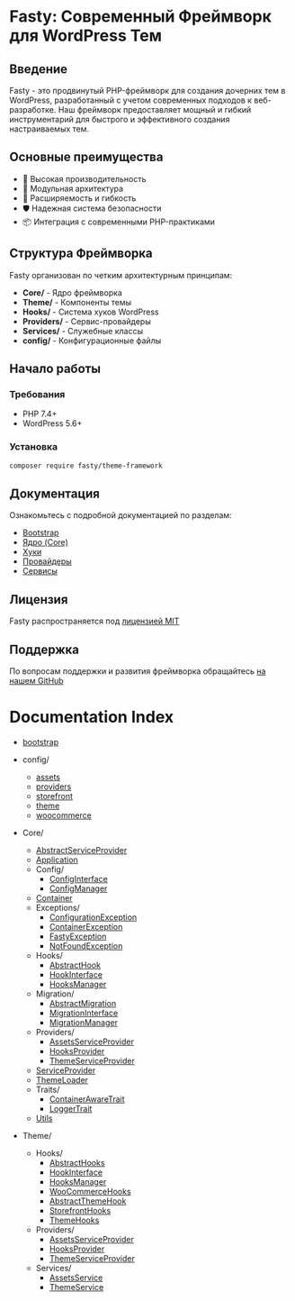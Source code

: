 # Fasty: Современный Фреймворк для WordPress Тем

## Введение

Fasty - это продвинутый PHP-фреймворк для создания дочерних тем в WordPress, разработанный с учетом современных подходов к веб-разработке. Наш фреймворк предоставляет мощный и гибкий инструментарий для быстрого и эффективного создания настраиваемых тем.

## Основные преимущества

- 🚀 Высокая производительность
- 🧩 Модульная архитектура
- 🔧 Расширяемость и гибкость
- 🛡️ Надежная система безопасности
- 📦 Интеграция с современными PHP-практиками

## Структура Фреймворка

Fasty организован по четким архитектурным принципам:

- **Core/** - Ядро фреймворка
- **Theme/** - Компоненты темы
- **Hooks/** - Система хуков WordPress
- **Providers/** - Сервис-провайдеры
- **Services/** - Служебные классы
- **config/** - Конфигурационные файлы

## Начало работы

### Требования

- PHP 7.4+
- WordPress 5.6+

### Установка

```bash
composer require fasty/theme-framework
```

## Документация

Ознакомьтесь с подробной документацией по разделам:

- [Bootstrap](./bootstrap.md)
- [Ядро (Core)](./Core/index.md)
- [Хуки](./Hooks/index.md)
- [Провайдеры](./Providers/index.md)
- [Сервисы](./Services/index.md)

## Лицензия

Fasty распространяется под [лицензией MIT](LICENSE.md)

## Поддержка

По вопросам поддержки и развития фреймворка обращайтесь [на нашем GitHub](https://github.com/fasty/theme-framework)

# Documentation Index

- [bootstrap](./bootstrap.md)
- config/
  - [assets](./config/assets.md)
  - [providers](./config/providers.md)
  - [storefront](./config/storefront.md)
  - [theme](./config/theme.md)
  - [woocommerce](./config/woocommerce.md)
- Core/
  - [AbstractServiceProvider](./Core/AbstractServiceProvider.md)
  - [Application](./Core/Application.md)
  - Config/
    - [ConfigInterface](./Core/Config/ConfigInterface.md)
    - [ConfigManager](./Core/Config/ConfigManager.md)
  - [Container](./Core/Container.md)
  - Exceptions/
    - [ConfigurationException](./Core/Exceptions/ConfigurationException.md)
    - [ContainerException](./Core/Exceptions/ContainerException.md)
    - [FastyException](./Core/Exceptions/FastyException.md)
    - [NotFoundException](./Core/Exceptions/NotFoundException.md)
  - Hooks/
    - [AbstractHook](./Core/Hooks/AbstractHook.md)
    - [HookInterface](./Core/Hooks/HookInterface.md)
    - [HooksManager](./Core/Hooks/HooksManager.md)
  - Migration/
    - [AbstractMigration](./Core/Migration/AbstractMigration.md)
    - [MigrationInterface](./Core/Migration/MigrationInterface.md)
    - [MigrationManager](./Core/Migration/MigrationManager.md)
  - Providers/
    - [AssetsServiceProvider](./Core/Providers/AssetsServiceProvider.md)
    - [HooksProvider](./Core/Providers/HooksProvider.md)
    - [ThemeServiceProvider](./Core/Providers/ThemeServiceProvider.md)
  - [ServiceProvider](./Core/ServiceProvider.md)
  - [ThemeLoader](./Core/ThemeLoader.md)
  - Traits/
    - [ContainerAwareTrait](./Core/Traits/ContainerAwareTrait.md)
    - [LoggerTrait](./Core/Traits/LoggerTrait.md)
  - [Utils](./Core/Utils.md)


- Theme/
  - Hooks/
    - [AbstractHooks](./Theme/Hooks/AbstractHooks.md)
    - [HookInterface](./Theme/Hooks/HookInterface.md)
    - [HooksManager](./Theme/Hookss/HooksManager.md)
    - [WooCommerceHooks](./Theme/Hooks/WooCommerceHooks.md)
    - [AbstractThemeHook](./Theme/Hooks/AbstractThemeHook.md)
    - [StorefrontHooks](./Theme/Hooks/StorefrontHooks.md)
    - [ThemeHooks](./Theme/Hooks/ThemeHooks.md)
  - Providers/
    - [AssetsServiceProvider](./Theme/Providers/AssetsServiceProvider.md)
    - [HooksProvider](./Theme/Providers/HooksProvider.md)
    - [ThemeServiceProvider](./Theme/Providers/ThemeServiceProvider.md)
  - Services/
    - [AssetsService](./Theme/Services/AssetsService.md)
    - [ThemeService](./Theme/Services/ThemeService.md)
